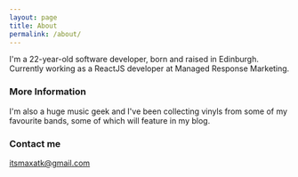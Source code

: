 ```yaml
---
layout: page
title: About
permalink: /about/
---
```


I'm a 22-year-old software developer, born and raised in Edinburgh. Currently working as a ReactJS developer at Managed Response Marketing.

### More Information

I'm also a huge music geek and I've been collecting vinyls from some of my favourite bands, some of which will feature in my blog.


### Contact me

[itsmaxatk@gmail.com](mailto:itsmaxatk@gmail.com)